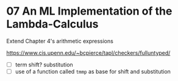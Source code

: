 # 07 An ML Implementation of the Lambda-Calculus

Extend Chapter 4's arithmetic expressions

https://www.cis.upenn.edu/~bcpierce/tapl/checkers/fulluntyped/

- [ ] term shift? substitution
- [ ] use of a function called `tmmp` as base for shift and substitution
